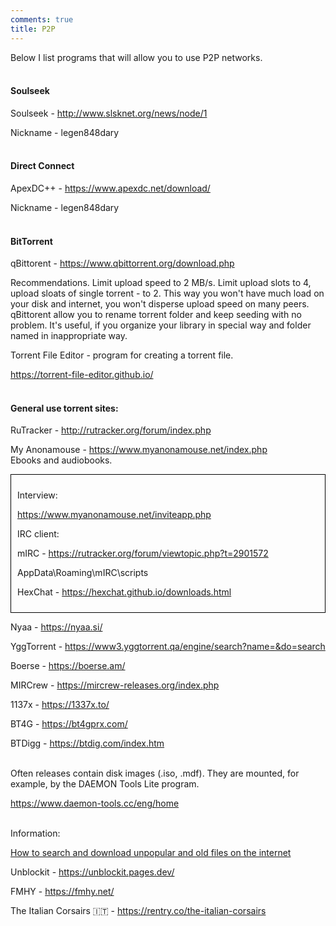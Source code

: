 ```yaml
---
comments: true
title: P2P
---
```


Below I list programs that will allow you to use P2P networks.
<br><br>

#### Soulseek

Soulseek - <http://www.slsknet.org/news/node/1>

Nickname - legen848dary
<br><br>

#### Direct Connect

ApexDC++ - <https://www.apexdc.net/download/>

Nickname - legen848dary
<br><br>

#### BitTorrent

qBittorent - <https://www.qbittorrent.org/download.php>

Recommendations. Limit upload speed to 2 MB/s. Limit upload slots to 4, upload sloats of single torrent - to 2. This way you won't have much load on your disk and internet, you won't disperse upload speed on many peers. qBittorent allow you to rename torrent folder and keep seeding with no problem. It's useful, if you organize your library in special way and folder named in inappropriate way.

Torrent File Editor - program for creating a torrent file.

<https://torrent-file-editor.github.io/>
<br><br>

#### General use torrent sites:

RuTracker - <http://rutracker.org/forum/index.php>

My Anonamouse - <https://www.myanonamouse.net/index.php><br>
Ebooks and audiobooks.

<div style="border: 1px solid black; padding: 10px;">
<p>Interview:</p>

<p><a href="https://www.myanonamouse.net/inviteapp.php">https://www.myanonamouse.net/inviteapp.php</a></p>

<p>IRC client:</p>

<p>mIRC - <a href="https://rutracker.org/forum/viewtopic.php?t=2901572">https://rutracker.org/forum/viewtopic.php?t=2901572</a></p>

<p>AppData\Roaming\mIRC\scripts</p>

<p>HexChat - <a href="https://hexchat.github.io/downloads.html">https://hexchat.github.io/downloads.html</a></p>
</div>

Nyaa - <https://nyaa.si/>

YggTorrent - <https://www3.yggtorrent.qa/engine/search?name=&do=search>

Boerse - <https://boerse.am/>

MIRCrew - <https://mircrew-releases.org/index.php>

1137x - <https://1337x.to/>

BT4G - <https://bt4gprx.com/>

BTDigg - <https://btdig.com/index.htm>
<br><br>

Often releases contain disk images (.iso, .mdf). They are mounted, for example, by the DAEMON Tools Lite program.

<https://www.daemon-tools.cc/eng/home>
<br><br>

Information:

[How to search and download unpopular and old files on the internet](/2023/09/26/valdik.html)

Unblockit - <https://unblockit.pages.dev/>

FMHY - <https://fmhy.net/>

The Italian Corsairs 🇮🇹 - <https://rentry.co/the-italian-corsairs>